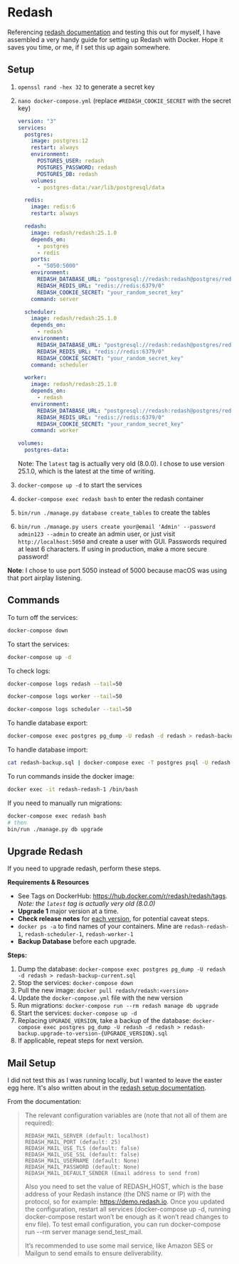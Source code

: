 # Redash

Referencing [redash documentation](https://redash.io/help/open-source/setup/#docker) and testing this out for myself, I have assembled a very handy guide for setting up Redash with Docker. Hope it saves you time, or me, if I set this up again somewhere.

## Setup

1. `openssl rand -hex 32` to generate a secret key
1. `nano docker-compose.yml` (replace `#REDASH_COOKIE_SECRET` with the secret key)

   ```yml
   version: "3"
   services:
     postgres:
       image: postgres:12
       restart: always
       environment:
         POSTGRES_USER: redash
         POSTGRES_PASSWORD: redash
         POSTGRES_DB: redash
       volumes:
         - postgres-data:/var/lib/postgresql/data

     redis:
       image: redis:6
       restart: always

     redash:
       image: redash/redash:25.1.0
       depends_on:
         - postgres
         - redis
       ports:
         - "5050:5000"
       environment:
         REDASH_DATABASE_URL: "postgresql://redash:redash@postgres/redash"
         REDASH_REDIS_URL: "redis://redis:6379/0"
         REDASH_COOKIE_SECRET: "your_random_secret_key"
       command: server

     scheduler:
       image: redash/redash:25.1.0
       depends_on:
         - redash
       environment:
         REDASH_DATABASE_URL: "postgresql://redash:redash@postgres/redash"
         REDASH_REDIS_URL: "redis://redis:6379/0"
         REDASH_COOKIE_SECRET: "your_random_secret_key"
       command: scheduler

     worker:
       image: redash/redash:25.1.0
       depends_on:
         - redash
       environment:
         REDASH_DATABASE_URL: "postgresql://redash:redash@postgres/redash"
         REDASH_REDIS_URL: "redis://redis:6379/0"
         REDASH_COOKIE_SECRET: "your_random_secret_key"
       command: worker

   volumes:
     postgres-data:
   ```

   Note: The `latest` tag is actually very old (8.0.0). I chose to use version 25.1.0, which is the latest at the time of writing.

1. `docker-compose up -d` to start the services
1. `docker-compose exec redash bash` to enter the redash container
1. `bin/run ./manage.py database create_tables` to create the tables
1. `bin/run ./manage.py users create your@email 'Admin' --password admin123 --admin` to create an admin user, or just visit `http://localhost:5050` and create a user with GUI. Passwords required at least 6 characters. If using in production, make a more secure password!

**Note**: I chose to use port 5050 instead of 5000 because macOS was using that port airplay listening.

## Commands

To turn off the services:

```bash
docker-compose down
```

To start the services:

```bash
docker-compose up -d
```

To check logs:

```bash
docker-compose logs redash --tail=50

docker-compose logs worker --tail=50

docker-compose logs scheduler --tail=50
```

To handle database export:

```bash
docker-compose exec postgres pg_dump -U redash -d redash > redash-backup.sql
```

To handle database import:

```bash
cat redash-backup.sql | docker-compose exec -T postgres psql -U redash -d redash
```

To run commands inside the docker image:

```bash
docker exec -it redash-redash-1 /bin/bash
```

If you need to manually run migrations:

```bash
docker-compose exec redash bash
# then
bin/run ./manage.py db upgrade
```

## Upgrade Redash

If you need to upgrade redash, perform these steps.

**Requirements & Resources**

- See Tags on DockerHub: https://hub.docker.com/r/redash/redash/tags. _Note: the `latest` tag is actually very old (8.0.0)_
- **Upgrade 1** major version at a time.
- **Check release notes** for [each version](https://github.com/getredash/redash/releases), for potential caveat steps.
- `docker ps -a` to find names of your containers. Mine are `redash-redash-1`, `redash-scheduler-1`, `redash-worker-1`
- **Backup Database** before each upgrade.

**Steps:**

1. Dump the database: `docker-compose exec postgres pg_dump -U redash -d redash > redash-backup-current.sql`
1. Stop the services: `docker-compose down`
1. Pull the new image: `docker pull redash/redash:<version>`
1. Update the `docker-compose.yml` file with the new version
1. Run migrations: `docker-compose run --rm redash manage db upgrade`
1. Start the services: `docker-compose up -d`
1. Replacing `UPGRADE_VERSION`, take a backup of the database: `docker-compose exec postgres pg_dump -U redash -d redash > redash-backup.upgrade-to-version-{UPGRADE_VERSION}.sql`
1. If applicable, repeat steps for next version.

## Mail Setup

I did not test this as I was running locally, but I wanted to leave the easter egg here. It's also written about in the [redash setup documentation](https://redash.io/help/open-source/setup/#Mail-Configuration).

From the documentation:

> The relevant configuration variables are (note that not all of them are required):
>
> ```
> REDASH_MAIL_SERVER (default: localhost)
> REDASH_MAIL_PORT (default: 25)
> REDASH_MAIL_USE_TLS (default: false)
> REDASH_MAIL_USE_SSL (default: false)
> REDASH_MAIL_USERNAME (default: None)
> REDASH_MAIL_PASSWORD (default: None)
> REDASH_MAIL_DEFAULT_SENDER (Email address to send from)
> ```
>
> Also you need to set the value of REDASH_HOST, which is the base address of your Redash instance (the DNS name or IP) with the protocol, so for example: https://demo.redash.io.
> Once you updated the configuration, restart all services (docker-compose up -d, running docker-compose restart won’t be enough as it won’t read changes to env file). To test email configuration, you can run docker-compose run --rm server manage send_test_mail.
>
> It’s recommended to use some mail service, like Amazon SES or Mailgun to send emails to ensure deliverability.
